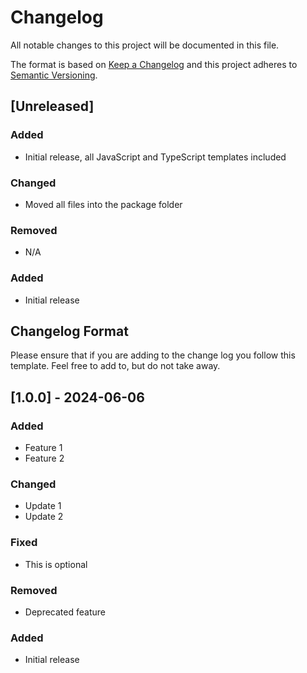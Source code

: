 # Changelog

All notable changes to this project will be documented in this file.

The format is based on [Keep a Changelog](https://keepachangelog.com/en/1.0.0/) and this project adheres to [Semantic Versioning](https://semver.org/spec/v2.0.0.html).

## [Unreleased]

### Added
- Initial release, all JavaScript and TypeScript templates included

### Changed
- Moved all files into the package folder

### Removed
- N/A

### Added
- Initial release

## Changelog Format
Please ensure that if you are adding to the change log you follow this template. Feel free to add to, but do not take away.

## [1.0.0] - 2024-06-06

### Added
- Feature 1
- Feature 2

### Changed
- Update 1
- Update 2

### Fixed
- This is optional 

### Removed
- Deprecated feature

### Added
- Initial release

